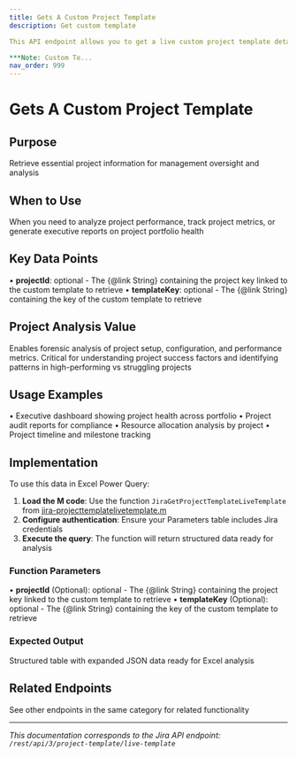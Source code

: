 ```yaml
---
title: Gets A Custom Project Template
description: Get custom template

This API endpoint allows you to get a live custom project template details by either templateKey or projectId

***Note: Custom Te...
nav_order: 999
---
```


# Gets A Custom Project Template

## Purpose
Retrieve essential project information for management oversight and analysis

## When to Use
When you need to analyze project performance, track project metrics, or generate executive reports on project portfolio health

## Key Data Points
• **projectId**: optional - The \{@link String\} containing the project key linked to the custom template to retrieve
• **templateKey**: optional - The \{@link String\} containing the key of the custom template to retrieve

## Project Analysis Value
Enables forensic analysis of project setup, configuration, and performance metrics. Critical for understanding project success factors and identifying patterns in high-performing vs struggling projects

## Usage Examples
• Executive dashboard showing project health across portfolio
• Project audit reports for compliance
• Resource allocation analysis by project
• Project timeline and milestone tracking

## Implementation
To use this data in Excel Power Query:

1. **Load the M code**: Use the function `JiraGetProjectTemplateLiveTemplate` from [jira-projecttemplatelivetemplate.m](../assets/jira-projecttemplatelivetemplate.m)
2. **Configure authentication**: Ensure your Parameters table includes Jira credentials
3. **Execute the query**: The function will return structured data ready for analysis

### Function Parameters
• **projectId** (Optional): optional - The \{@link String\} containing the project key linked to the custom template to retrieve
• **templateKey** (Optional): optional - The \{@link String\} containing the key of the custom template to retrieve

### Expected Output
Structured table with expanded JSON data ready for Excel analysis

## Related Endpoints
See other endpoints in the same category for related functionality

---
*This documentation corresponds to the Jira API endpoint: `/rest/api/3/project-template/live-template`*
